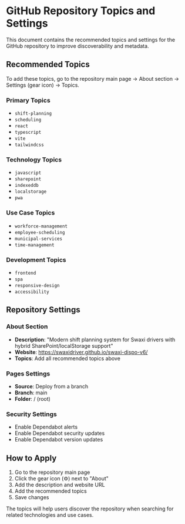 # GitHub Repository Topics and Settings

This document contains the recommended topics and settings for the GitHub repository to improve discoverability and metadata.

## Recommended Topics

To add these topics, go to the repository main page → About section → Settings (gear icon) → Topics.

### Primary Topics

- `shift-planning`
- `scheduling`
- `react`
- `typescript`
- `vite`
- `tailwindcss`

### Technology Topics

- `javascript`
- `sharepoint`
- `indexeddb`
- `localstorage`
- `pwa`

### Use Case Topics

- `workforce-management`
- `employee-scheduling`
- `municipal-services`
- `time-management`

### Development Topics

- `frontend`
- `spa`
- `responsive-design`
- `accessibility`

## Repository Settings

### About Section

- **Description**: "Modern shift planning system for Swaxi drivers with hybrid SharePoint/localStorage support"
- **Website**: https://swaxidriver.github.io/swaxi-dispo-v6/
- **Topics**: Add all recommended topics above

### Pages Settings

- **Source**: Deploy from a branch
- **Branch**: main
- **Folder**: / (root)

### Security Settings

- Enable Dependabot alerts
- Enable Dependabot security updates
- Enable Dependabot version updates

## How to Apply

1. Go to the repository main page
2. Click the gear icon (⚙️) next to "About"
3. Add the description and website URL
4. Add the recommended topics
5. Save changes

The topics will help users discover the repository when searching for related technologies and use cases.
